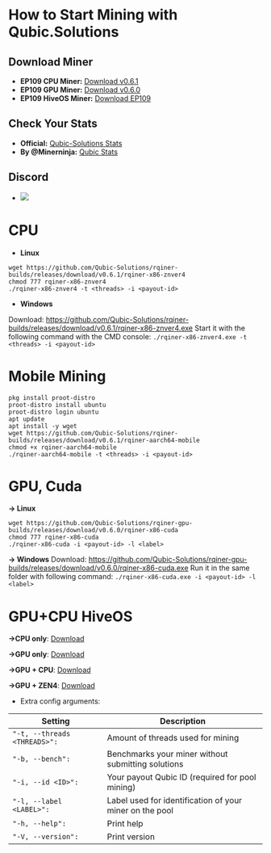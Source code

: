 # How to Start Mining with Qubic.Solutions

## Download Miner
- **EP109 CPU Miner:** [Download v0.6.1](https://github.com/Qubic-Solutions/rqiner-builds/releases/tag/v0.6.1)
- **EP109 GPU Miner:** [Download v0.6.0](https://github.com/Qubic-Solutions/rqiner-gpu-builds/releases/tag/v0.6.0)
- **EP109 HiveOS Miner:** [Download EP109](https://github.com/Qubic-Solutions/HiveOS/releases/tag/EP109)

## Check Your Stats
- **Official:** [Qubic-Solutions Stats](https://pooltemp.qubic.solutions/info?miner=YOURIDHERE)
- **By @Minerninja:** [Qubic Stats](http://qubic.commando.sh/)

## **Discord**
- [![](https://img.shields.io/discord/1179806757204267090?color=5865F2&logo=Discord&style=flat-square)](https://discord.gg/zTrdShyQu2)

# **CPU** 
- **Linux**
```
wget https://github.com/Qubic-Solutions/rqiner-builds/releases/download/v0.6.1/rqiner-x86-znver4
chmod 777 rqiner-x86-znver4
./rqiner-x86-znver4 -t <threads> -i <payout-id>
```

- **Windows**

Download: https://github.com/Qubic-Solutions/rqiner-builds/releases/download/v0.6.1/rqiner-x86-znver4.exe
Start it with the following command with the CMD console:
`./rqiner-x86-znver4.exe -t <threads> -i <payout-id>`

# **Mobile Mining** 
```
pkg install proot-distro
proot-distro install ubuntu
proot-distro login ubuntu
apt update
apt install -y wget
wget https://github.com/Qubic-Solutions/rqiner-builds/releases/download/v0.6.1/rqiner-aarch64-mobile
chmod +x rqiner-aarch64-mobile
./rqiner-aarch64-mobile -t <threads> -i <payout-id>
```
# **GPU, Cuda**

**→ Linux**
```
wget https://github.com/Qubic-Solutions/rqiner-gpu-builds/releases/download/v0.6.0/rqiner-x86-cuda
chmod 777 rqiner-x86-cuda
./rqiner-x86-cuda -i <payout-id> -l <label>
```
**→ Windows**
Download: https://github.com/Qubic-Solutions/rqiner-gpu-builds/releases/download/v0.6.0/rqiner-x86-cuda.exe
Run it in the same folder with following command:
`./rqiner-x86-cuda.exe -i <payout-id> -l <label>`

# GPU+CPU HiveOS 

**→CPU only**: [Download](https://github.com/Qubic-Solutions/HiveOS/releases/download/EP109/rqiner-x86-CPU.v.0.6.1.tar.gz)

**→GPU only**: [Download](https://github.com/Qubic-Solutions/HiveOS/releases/download/EP109/rqiner-x86-cuda-gpu.0.6.0.tar.gz)

**→GPU + CPU**: [Download](https://github.com/Qubic-Solutions/HiveOS/releases/download/EP109/rqiner-x86-cuda-Nvidia.Broadwell.0.6.0.tar.gz)

**→GPU + ZEN4**: [Download](https://github.com/Qubic-Solutions/HiveOS/releases/download/EP109/rqiner-x86-cuda-Nvidia.Zen4.0.6.0.tar.gz)

- Extra config arguments:

| Setting | Description |
| ---- | --------- |
| ```"-t, --threads <THREADS>":``` | Amount of threads used for mining |
| ```"-b, --bench":``` |  Benchmarks your miner without submitting solutions |
| ```"-i, --id <ID>":``` |  Your payout Qubic ID (required for pool mining) |
|  ```"-l, --label <LABEL>": ``` |  Label used for identification of your miner on the pool |
| ```"-h, --help": ```  |  Print help  |
| ```"-V, --version": ```  |  Print version  |


